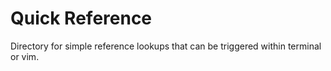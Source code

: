 # Quick Reference

Directory for simple reference lookups that can be triggered within terminal or vim.
